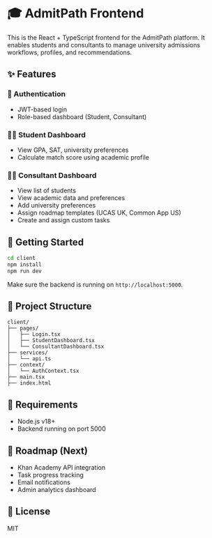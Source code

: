 # 🎓 AdmitPath Frontend

This is the React + TypeScript frontend for the AdmitPath platform. It enables students and consultants to manage university admissions workflows, profiles, and recommendations.

## ✨ Features

### 🔐 Authentication
- JWT-based login
- Role-based dashboard (Student, Consultant)

### 👨‍🎓 Student Dashboard
- View GPA, SAT, university preferences
- Calculate match score using academic profile

### 🧑‍💼 Consultant Dashboard
- View list of students
- View academic data and preferences
- Add university preferences
- Assign roadmap templates (UCAS UK, Common App US)
- Create and assign custom tasks

## 🚀 Getting Started

```bash
cd client
npm install
npm run dev
```

Make sure the backend is running on `http://localhost:5000`.

## 📁 Project Structure

```
client/
├── pages/
│   ├── Login.tsx
│   ├── StudentDashboard.tsx
│   └── ConsultantDashboard.tsx
├── services/
│   └── api.ts
├── context/
│   └── AuthContext.tsx
├── main.tsx
├── index.html
```

## 📌 Requirements
- Node.js v18+
- Backend running on port 5000

## 🧠 Roadmap (Next)
- Khan Academy API integration
- Task progress tracking
- Email notifications
- Admin analytics dashboard

## 📄 License
MIT